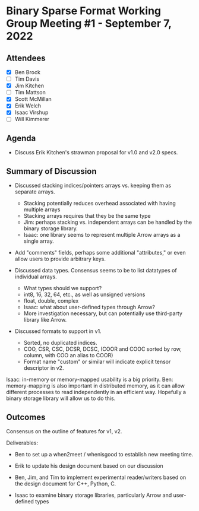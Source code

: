 # Binary Sparse Format Working Group Meeting #1 - September 7, 2022

## Attendees
- [X] Ben Brock
- [ ] Tim Davis
- [X] Jim Kitchen
- [ ] Tim Mattson
- [X] Scott McMillan
- [X] Erik Welch
- [X] Isaac Virshup
- [ ] Will Kimmerer

## Agenda

- Discuss Erik Kitchen's strawman proposal for v1.0 and v2.0 specs.

## Summary of Discussion

- Discussed stacking indices/pointers arrays vs. keeping them as separate arrays.
  * Stacking potentially reduces overhead associated with having multiple arrays
  * Stacking arrays requires that they be the same type
  * Jim: perhaps stacking vs. independent arrays can be handled by the binary storage library.
  * Isaac: one library seems to represent multiple Arrow arrays as a single array.

- Add "comments" fields, perhaps some additional "attributes," or even allow users to provide arbitrary keys.

- Discussed data types.  Consensus seems to be to list datatypes of individual arrays.
  * What types should we support?
  * int8, 16, 32, 64, etc., as well as unsigned versions
  * float, double, complex
  * Isaac: what about user-defined types through Arrow?
  * More investigation necessary, but can potentially use third-party library like
    Arrow. 

- Discussed formats to support in v1.
  * Sorted, no duplicated indices.
  * COO, CSR, CSC, DCSR, DCSC, (COOR and COOC sorted by row, column, with COO
                                an alias to COOR)
  * Format name "custom" or similar will indicate explicit tensor descriptor
    in v2.

Isaac: in-memory or memory-mapped usability is a big priority.
Ben: memory-mapping is also important in distributed memory, as it can allow
     different processes to read independently in an efficient way.  Hopefully
     a binary storage library will allow us to do this.

## Outcomes

Consensus on the outline of features for v1, v2.

Deliverables:
- Ben to set up a when2meet / whenisgood to establish new meeting time.

- Erik to update his design document based on our discussion

- Ben, Jim, and Tim to implement experimental reader/writers based on the design
  document for C++, Python, C.

- Isaac to examine binary storage libraries, particularly Arrow and user-defined types
